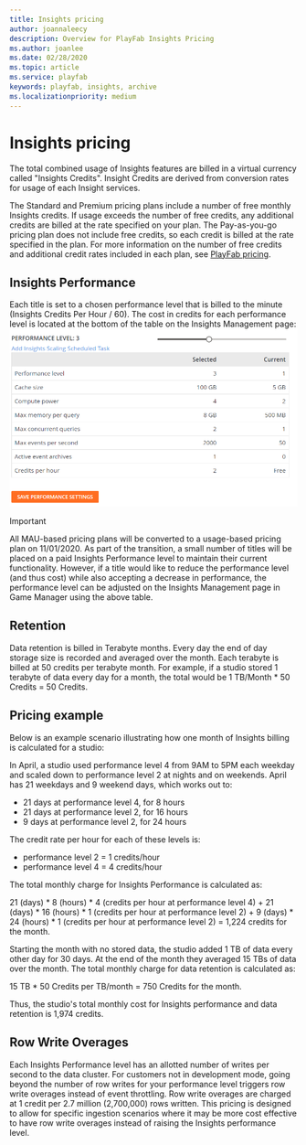 ```yaml
---
title: Insights pricing
author: joannaleecy
description: Overview for PlayFab Insights Pricing
ms.author: joanlee
ms.date: 02/28/2020
ms.topic: article
ms.service: playfab
keywords: playfab, insights, archive
ms.localizationpriority: medium
---
```


# Insights pricing

The total combined usage of Insights features are billed in a virtual currency called "Insights Credits". Insight Credits are derived from conversion rates for usage of each Insight services. 

The Standard and Premium pricing plans include a number of free monthly Insights credits. If usage exceeds the number of free credits, any additional credits are billed at the rate specified on your plan. The Pay-as-you-go pricing plan does not include free credits, so each credit is billed at the rate specified in the plan. For more information on the number of free credits and additional credit rates included in each plan, see [PlayFab pricing](http://playfab.com/pricing).

## Insights Performance
Each title is set to a chosen performance level that is billed to the minute (Insights Credits Per Hour / 60). The cost in credits for each performance level is located at the bottom of the table on the Insights Management page:
![Insights Slider](media/performance-level2.png)

> [!IMPORTANT] 
> All MAU-based pricing plans will be converted to a usage-based pricing plan on 11/01/2020. As part of the transition, a small number of titles will be placed on a paid Insights Performance level to maintain their current functionality. However, if a title would like to reduce the performance level (and thus cost) while also accepting a decrease in performance, the performance level can be adjusted on the Insights Management page in Game Manager using the above table. 


## Retention
Data retention is billed in Terabyte months. Every day the end of day storage size is recorded and averaged over the month. Each terabyte is billed at 50 credits per terabyte month. For example, if a studio stored 1 terabyte of data every day for a month, the total would be 1 TB/Month * 50 Credits = 50 Credits.

## Pricing example

Below is an example scenario illustrating how one month of Insights billing is calculated for a studio:

In April, a studio used performance level 4 from 9AM to 5PM each weekday and scaled down to performance level 2 at nights and on weekends. April has 21 weekdays and 9 weekend days, which works out to: 
* 21 days at performance level 4, for 8 hours
* 21 days at performance level 2, for 16 hours
* 9 days at performance level 2, for 24 hours

The credit rate per hour for each of these levels is:
* performance level 2 = 1 credits/hour
* performance level 4 = 4 credits/hour

The total monthly charge for Insights Performance is calculated as: 

21 (days) * 8 (hours) * 4 (credits per hour at performance level 4) + 21 (days) * 16 (hours) * 1 (credits per hour at performance level 2) + 9 (days) * 24 (hours) * 1 (credits per hour at performance level 2) = 1,224 credits for the month.

Starting the month with no stored data, the studio added 1 TB of data every other day for 30 days. At the end of the month they averaged 15 TBs of data over the month. The total monthly charge for data retention is calculated as:

15 TB * 50 Credits per TB/month = 750 Credits for the month.

Thus, the studio's total monthly cost for Insights performance and data retention is 1,974 credits.

## Row Write Overages   
Each Insights Performance level has an allotted number of writes per second to the data cluster. For customers not in development mode, going beyond the number of row writes for your performance level triggers row write overages instead of event throttling. Row write overages are charged at 1 credit per 2.7 million (2,700,000) rows written. This pricing is designed to allow for specific ingestion scenarios where it may be more cost effective to have row write overages instead of raising the Insights performance level.  
